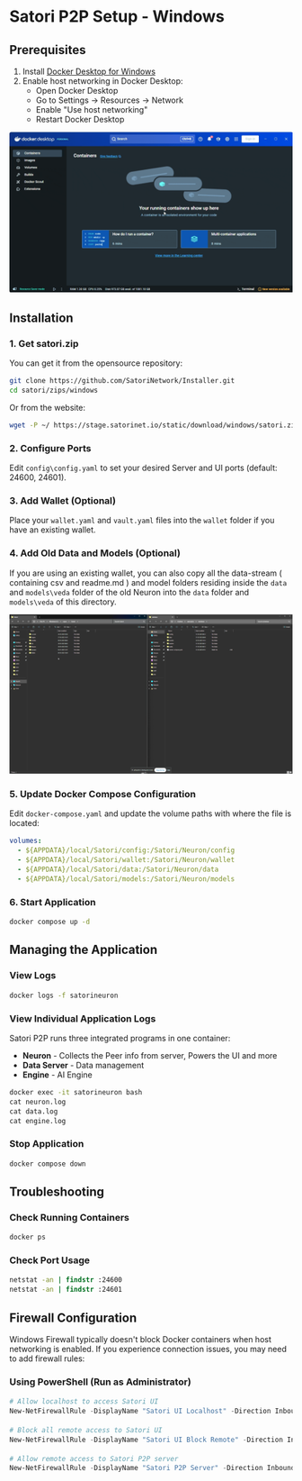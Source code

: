 # Satori P2P Setup - Windows

## Prerequisites

1. Install [Docker Desktop for Windows](https://docs.docker.com/desktop/setup/install/windows-install/)
2. Enable host networking in Docker Desktop:
   - Open Docker Desktop
   - Go to Settings → Resources → Network
   - Enable "Use host networking"
   - Restart Docker Desktop

![Enable host networking](materials/host-networking.gif)


## Installation

### 1. Get satori.zip
You can get it from the opensource repository:
```bash
git clone https://github.com/SatoriNetwork/Installer.git
cd satori/zips/windows
```

Or from the website:
```bash
wget -P ~/ https://stage.satorinet.io/static/download/windows/satori.zip
```

### 2. Configure Ports
Edit `config\config.yaml` to set your desired Server and UI ports (default: 24600, 24601).

### 3. Add Wallet (Optional)
Place your `wallet.yaml` and `vault.yaml` files into the `wallet` folder if you have an existing wallet.

### 4. Add Old Data and Models (Optional)
If you are using an existing wallet, you can also copy all the data-stream ( containing csv and readme.md ) and model folders  residing inside the `data` and `models\veda`  folder of the old Neuron into the `data` folder and `models\veda` of this directory.

![Transfer data](materials/data.gif)

### 5. Update Docker Compose Configuration
Edit `docker-compose.yaml` and update the volume paths with where the file is located:
```yaml
volumes:
  - ${APPDATA}/local/Satori/config:/Satori/Neuron/config
  - ${APPDATA}/local/Satori/wallet:/Satori/Neuron/wallet
  - ${APPDATA}/local/Satori/data:/Satori/Neuron/data
  - ${APPDATA}/local/Satori/models:/Satori/Neuron/models
```

### 6. Start Application
```cmd
docker compose up -d
```

## Managing the Application

### View Logs
```cmd
docker logs -f satorineuron
```

### View Individual Application Logs

Satori P2P runs three integrated programs in one container:
- **Neuron** - Collects the Peer info from server, Powers the UI and more
- **Data Server** - Data management
- **Engine** - AI Engine

```cmd
docker exec -it satorineuron bash
cat neuron.log
cat data.log
cat engine.log
```

### Stop Application
```cmd
docker compose down
```

## Troubleshooting

### Check Running Containers
```cmd
docker ps
```

### Check Port Usage
```cmd
netstat -an | findstr :24600
netstat -an | findstr :24601
```

## Firewall Configuration

Windows Firewall typically doesn't block Docker containers when host networking is enabled. If you experience connection issues, you may need to add firewall rules:

### Using PowerShell (Run as Administrator)
```powershell
# Allow localhost to access Satori UI
New-NetFirewallRule -DisplayName "Satori UI Localhost" -Direction Inbound -Protocol TCP -LocalPort 24601 -RemoteAddress 127.0.0.1 -Action Allow

# Block all remote access to Satori UI
New-NetFirewallRule -DisplayName "Satori UI Block Remote" -Direction Inbound -Protocol TCP -LocalPort 24601 -RemoteAddress Any -Action Block

# Allow remote access to Satori P2P server
New-NetFirewallRule -DisplayName "Satori P2P Server" -Direction Inbound -Protocol TCP -LocalPort 24600 -Action Allow
```

